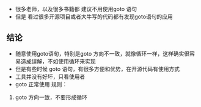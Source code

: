 * 很多老师，以及很多书籍都 建议不用使用goto 语句
* 但是 看过很多开源项目或者大牛写的代码都有发现goto语句的应用

## 结论
* 随意使用goto语句，特别是goto 方向不一致，就像循环一样，这样确实很容易造成误解，不如使用循环来实现
* 但是有些时候 goto 语句，有很多方便和优势，在开源代码有使用方式
* 工具并没有好坏，只看使用者
* goto 正常使用 规则：
1. goto 方向一致，不要形成循环